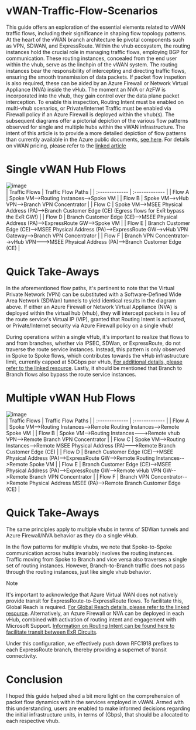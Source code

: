 # vWAN-Traffic-Flow-Scenarios
This guide offers an exploration of the essential elements related to vWAN traffic flows, including their significance in shaping flow topology patterns. At the heart of the vWAN branch architecture lie pivotal components such as VPN, SDWAN, and ExpressRoute. Within the vhub ecosystem, the routing instances hold the crucial role in managing traffic flows, employing BGP for communication. These routing instances, concealed from the end user within the vhub, serve as the linchpin of the vWAN system. The routing instances bear the responsibility of intercepting and directing traffic flows, ensuring the smooth transmission of data packets. If packet flow inspetion is also required, these can be aided by an Azure Firewall or Network Virtual Appliance (NVA) inside the vHub. The moment an NVA or AzFW is incorporated into the vhub, they gain control over the data plane packet interception. To enable this inspection, Routing Intent must be enabled on multi-vhub scenarios, or Private/Internet Traffic must be enabled via Firewall policy if an Azure Firewall is deployed within the vhub(s). The subsequent diagrams offer a pictorial depiction of the various flow patterns observed for single and multiple hubs within the vWAN infrastructure. The intent of this article is to provide a more detailed depiction of flow patterns than currently available in the Azure public documents, [see here](https://learn.microsoft.com/en-us/azure/virtual-wan/virtual-wan-global-transit-network-architecture#anytoany). For details on vWAN pricing, please refer to the [linked article](https://azure.microsoft.com/en-us/pricing/details/virtual-wan/)
<br>

# Single vWAN Hub Flows
![image](https://github.com/adtork/vWAN-Traffic-Flow-Scenarios/assets/55964102/08966f1c-08ef-4e05-baaf-bd37a851f2bf)
<br>
| Traffic Flows  | Traffic Flow Paths |
| :------------- | :------------- |
| Flow A  | Spoke VM-->Routing Instances-->Spoke VM  |
| Flow B  | Spoke VM-->vHub VPN-->Branch VPN Concentrator  |
| Flow C  | Spoke VM-->MSEE Physical Address (PA)-->Branch Customer Edge (CE) (Egress flows for ExR bypass the ExR GW!)  |
| Flow D  | Branch Customer Edge (CE)-->MSEE Physical Address (PA)-->ExpressRoute GW-->Spoke VM  |
| Flow E  | Branch Customer Edge (CE)-->MSEE Physical Address (PA)-->ExpressRoute GW-->vHub VPN Gateway-->Branch VPN Concentrator  |
| Flow F  | Branch VPN Concentrator-->vHub VPN--->MSEE Physical Address (PA)-->Branch Customer Edge (CE)  |

# Quick Take-Aways
In the aforementioned flow paths, it's pertinent to note that the Virtual Private Network (VPN) can be substituted with a Software-Defined Wide Area Network (SDWan) tunnels to yield identical results in the diagram above. If either an Azure Firewall or Network Virtual Appliance (NVA) is deployed within the virtual hub (vhub), they will intercept packets in lieu of the route service's Virtual IP (VIP), granted that Routing Intent is activated, or Private/Internet security via Azure Firewall policy on a single vhub! 

During operations within a single vHub, it's important to realize that flows to and from branches, whether via IPSEC, SDWan, or ExpressRoute, do not traverse the route service instances. Instead, this pattern is only observed in Spoke to Spoke flows, which contributes towards the vHub infrastructure limit, currently capped at 50Gbps per vHub, [For additional details, please refer to the linked resource](https://learn.microsoft.com/en-us/azure/azure-resource-manager/management/azure-subscription-service-limits#virtual-wan-limits). Lastly, it should be mentioned that Branch to Branch flows also bypass the route service instances. 

# Multiple vWAN Hub Flows
![image](https://github.com/adtork/vWAN-Traffic-Flow-Scenarios/assets/55964102/9138efae-55d5-4f56-9345-95f66d0d3d75)
<br>
| Traffic Flows  | Traffic Flow Paths |
| :------------- | :------------- |
| Flow A  | Spoke VM-->Routing Instances-->Remote Routing Instances-->Remote Spoke VM |
| Flow B  | Spoke VM-->Routing Instances--->Remote vhub VPN-->Remote Branch VPN Concentrator |
| Flow C  | Spoke VM-->Routing Instances-->Remote MSEE Physical Address (PA)--->Remote Branch Customer Edge (CE) |
| Flow D  | Branch Customer Edge (CE)-->MSEE Physical Address (PA)-->ExpressRoute GW-->Remote Routing Instances-->Remote Spoke VM |
| Flow E  | Branch Customer Edge (CE)-->MSEE Physical Address (PA)-->ExpressRoute GW-->Remote vHub VPN GW-->Remote Branch VPN Concentrator |
| Flow F  | Branch VPN Concentrator-->Remote Physical Address MSEE (PA)-->Remote Branch Customer Edge (CE)  |

# Quick Take-Aways
The same principles apply to multiple vhubs in terms of SDWan tunnels and Azure Firewall/NVA behavior as they do a single vHub. 

In the flow patterns for multiple vhubs, we note that Spoke-to-Spoke communication across hubs invariably involves the routing instances. Traffic moving from Spoke to Branch and vice versa also traverses a single set of routing instances. However, Branch-to-Branch traffic does not pass through the routing instances, just like single vhub behavior. 

> [!NOTE]
>It's important to acknowledge that Azure Virtual WAN does not natively provide transit for ExpressRoute-to-ExpressRoute flows. To facilitate this, Global Reach is required. [For Global Reach details, please refer to the linked resource](https://learn.microsoft.com/en-us/azure/expressroute/expressroute-global-reach). Alternatively, an Azure Firewall or NVA can be deployed in each vHub, combined with activation of routing intent and engagement with Microsoft Support. [Information on Routing Intent can be found here to facilitate transit between ExR Circuits](https://learn.microsoft.com/en-us/azure/virtual-wan/how-to-routing-policies#expressroute).

Under this configuration, we effectively push down RFC1918 prefixes to each ExpressRoute branch, thereby providing a supernet of transit connectivity.

# Conclusion
I hoped this guide helped shed a bit more light on the comprehension of packet flow dynamics within the services employed in vWAN. Armed with this understanding, users are enabled to make informed decisions regarding the initial infrastructure units, in terms of (Gbps), that should be allocated to each respective vhub.



